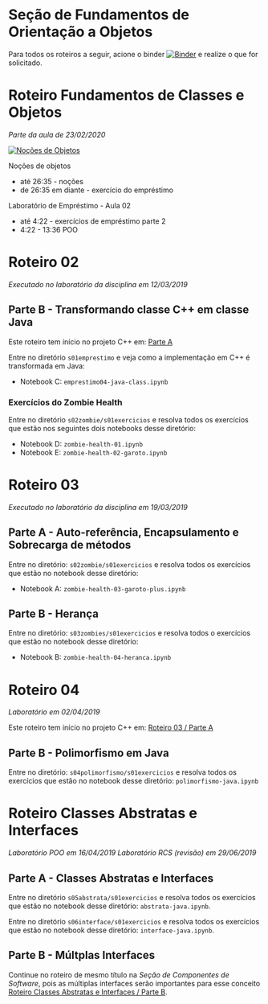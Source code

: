 # Seção de Fundamentos de Orientação a Objetos

Para todos os roteiros a seguir, acione o binder [![Binder](https://mybinder.org/badge_logo.svg)](https://mybinder.org/v2/gh/santanche/java2learn.git/master?urlpath=lab) e realize o que for solicitado.

# Roteiro Fundamentos de Classes e Objetos

*Parte da aula de 23/02/2020*

[![Noções de Objetos](http://img.youtube.com/vi/DKFSH5MMPLM/0.jpg)](https://youtu.be/DKFSH5MMPLM)

Noções de objetos
- até 26:35 - noções
- de 26:35 em diante - exercício do empréstimo

Laboratório de Empréstimo - Aula 02
- até 4:22 - exercícios de empréstimo parte 2
- 4:22 - 13:36 POO

# Roteiro 02

*Executado no laboratório da disciplina em 12/03/2019*

## Parte B - Transformando classe C++ em classe Java

Este roteiro tem início no projeto C++ em: [Parte A](https://github.com/santanche/c2learn/new/master/notebook/pt/c51oo/s01emprestimo)

Entre no diretório `s01emprestimo` e veja como a implementação em C++ é transformada em Java:
* Notebook C: `emprestimo04-java-class.ipynb`

### Exercícios do Zombie Health

Entre no diretório `s02zombie/s01exercicios` e resolva todos os exercícios que estão nos seguintes dois notebooks desse diretório:
  * Notebook D: `zombie-health-01.ipynb`
  * Notebook E: `zombie-health-02-garoto.ipynb`
 
# Roteiro 03
*Executado no laboratório da disciplina em 19/03/2019*

## Parte A - Auto-referência, Encapsulamento e Sobrecarga de métodos

Entre no diretório: `s02zombie/s01exercicios` e resolva todos os exercícios que estão no notebook desse diretório:
* Notebook A: `zombie-health-03-garoto-plus.ipynb`

## Parte B - Herança

Entre no diretório: `s03zombies/s01exercicios` e resolva todos o exercícios que estão no notebook desse diretório:
* Notebook B: `zombie-health-04-heranca.ipynb`

# Roteiro 04
*Laboratório em 02/04/2019*

Este roteiro tem início no projeto C++ em: [Roteiro 03 / Parte A](https://github.com/santanche/c2learn/tree/master/notebook/pt/c51oo)

## Parte B - Polimorfismo em Java

Entre no diretório: `s04polimorfismo/s01exercicios` e resolva todos os exercícios que estão no notebook desse diretório: `polimorfismo-java.ipynb`

# Roteiro Classes Abstratas e Interfaces
*Laboratório POO em 16/04/2019*
*Laboratório RCS (revisão) em 29/06/2019*

## Parte A - Classes Abstratas e Interfaces

Entre no diretório `s05abstrata/s01exercicios` e resolva todos os exercícios que estão no notebook desse diretório: `abstrata-java.ipynb`.

Entre no diretório `s06interface/s01exercicios` e resolva todos os exercícios que estão no notebook desse diretório: `interface-java.ipynb`.

## Parte B - Múltplas Interfaces

Continue no roteiro de mesmo título na *Seção de Componentes de Software*, pois as múltiplas interfaces serão importantes para esse conceito [Roteiro Classes Abstratas e Interfaces / Parte B](../c04components/).